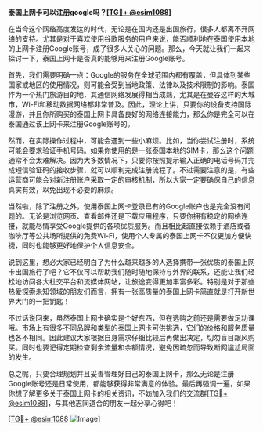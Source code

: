 **泰国上网卡可以注册google吗？[[TG💪+ @esim1088](https://t.me/s/esim1088)]**

在当今这个网络高度发达的时代，无论是在国内还是出国旅行，很多人都离不开网络的支持。尤其是对于喜欢使用谷歌服务的用户来说，能否顺利地在泰国使用本地的上网卡注册Google账号，成了很多人关心的问题。那么，今天就让我们一起来探讨一下，泰国上网卡是否真的能够用来注册Google账号。

首先，我们需要明确一点：Google的服务在全球范围内都有覆盖，但具体到某些国家或地区的使用情况，则可能会受到当地政策、法律以及技术限制的影响。泰国作为一个热门旅游目的地，其通信网络发展得相当成熟，尤其是在曼谷这样的大城市，Wi-Fi和移动数据网络都非常普及。因此，理论上讲，只要你的设备支持国际漫游，并且你所购买的泰国上网卡具备良好的网络连接能力，那么你是完全可以在泰国通过该上网卡来注册Google账号的。

然而，在实际操作过程中，可能会遇到一些小麻烦。比如，当你尝试注册时，系统可能会要求验证手机号码。如果你使用的是一张泰国本地的SIM卡，那么这个问题通常不会太难解决。因为大多数情况下，只要你按照提示输入正确的电话号码并完成短信验证码的接收步骤，就可以顺利完成注册流程了。不过需要注意的是，有些运营商可能会对新注册账户采取一定的审核机制，所以大家一定要确保自己的信息真实有效，以免出现不必要的麻烦。

当然啦，除了注册之外，使用泰国上网卡登录已有的Google账户也是完全没有问题的。无论是浏览网页、查看邮件还是下载应用程序，只要你拥有稳定的网络连接，就能尽情享受Google提供的各项优质服务。而且相比起直接依赖于酒店或者咖啡厅等公共场所提供的免费Wi-Fi，使用个人专属的泰国上网卡不仅更加方便快捷，同时也能够更好地保护个人信息安全。

说到这里，想必大家已经明白了为什么越来越多的人选择携带一张优质的泰国上网卡出国旅行了吧？它不仅可以帮助我们随时随地保持与外界的联系，还能让我们轻松地访问各大社交平台和流媒体网站，让旅途变得更加丰富多彩。特别是对于那些热爱探索未知领域的朋友们而言，拥有一张高质量的泰国上网卡简直就是打开新世界大门的一把钥匙！

不过话说回来，虽然泰国上网卡确实是个好东西，但在选购之前还是需要做足功课哦。市场上有很多不同品牌和类型的泰国上网卡可供挑选，它们的价格和服务质量也各不相同。因此建议大家根据自身需求仔细比较后再做出决定，切勿盲目跟风购买。同时也要记得定期检查剩余流量和余额情况，避免因疏忽而导致断网尴尬局面的发生。

总之呢，只要合理规划并且妥善管理好自己的泰国上网卡，那么无论是注册Google账号还是日常使用，都能够获得非常满意的体验。最后再强调一遍，如果你想了解更多关于泰国上网卡的相关资讯，不妨加入我们的交流群[[TG💪+ @esim1088](https://t.me/s/esim1088)]，与其他志同道合的朋友一起分享心得吧！

[[TG💪+ @esim1088](https://t.me/s/esim1088) ![Image](https://i.postimg.cc/4NQfJmqS/Snipaste-2025-05-13-00-14-12.png)]